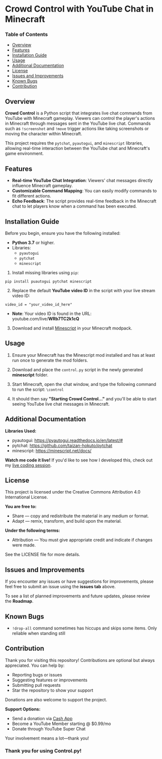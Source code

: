 
# Crowd Control with YouTube Chat in Minecraft
### Table of Contents
- [Overview](#overview)
- [Features](#features)
- [Installation Guide](#installation-guide)
- [Usage](#usage)
- [Additional Documentation](#additional-documentation)
- [License](#license)
- [Issues and Improvements](#issues-and-improvements)
- [Known Bugs](#known-bugs)
- [Contribution](#contribution)

## Overview
**Crowd Control** is a Python script that integrates live chat commands from YouTube with Minecraft gameplay. Viewers can control the player's actions in Minecraft through messages sent in the YouTube live chat. Commands such as `!screenshot` and `!move` trigger actions like taking screenshots or moving the character within Minecraft.

This project requires the `pytchat`, `pyautogui`, and `minescript` libraries, allowing real-time interaction between the YouTube chat and Minecraft's game environment.

## Features
- **Real-time YouTube Chat Integration**: Viewers' chat messages directly influence Minecraft gameplay.
- **Customizable Command Mapping**: You can easily modify commands to fit different actions.
- **Echo Feedback**: The script provides real-time feedback in the Minecraft chat to let players know when a command has been executed.

## Installation Guide
Before you begin, ensure you have the following installed:
- **Python 3.7** or higher.
- Libraries:
  - `pyautogui`
  - `pytchat`
  - `minescript`

1. Install missing libraries using `pip`:

`pip install puautogui pytchat minescript`

2. Replace the default **YouTube video ID** in the script with your live stream video ID:

`video_id = "your_video_id_here"`

- **Note**: Your video ID is found in the URL: youtube.com/live/**WRb7TC2k1cQ**

3. Download and install [Minescript](https://modrinth.com/mod/minescript) in your Minecraft modpack.

## Usage
1. Ensure your Minecraft has the Minescript mod installed and has at least run once to generate the mod folders.

2. Download and place the `control.py` script in the newly generated **minescript** folder.

3. Start Minecraft, open the chat window, and type the following command to run the script: `\control`

4. It should then say **"Starting Crowd Control..."** and you'll be able to start seeing YouTube live chat messages in Minecraft.

## Additional Documentation
**Libraries Used:**
- pyautogui: https://pyautogui.readthedocs.io/en/latest/#
- pytchat: https://github.com/taizan-hokuto/pytchat
- minescript: https://minescript.net/docs/

**Watch me code it live!**
If you'd like to see how I developed this, check out my [live coding session](https://www.youtube.com/watch?v=WRb7TC2k1cQ&t=1s).

## License
This project is licensed under the Creative Commons Attribution 4.0 International License.

**You are free to:**
- Share — copy and redistribute the material in any medium or format.
- Adapt — remix, transform, and build upon the material.

**Under the following terms:**
- Attribution — You must give appropriate credit and indicate if changes were made.

See the LICENSE file for more details.

## Issues and Improvements
If you encounter any issues or have suggestions for improvements, please feel free to submit an issue using the **issues tab** above.

To see a list of planned improvements and future updates, please review the **Roadmap**.

## Known Bugs
- `!drop-all` command sometimes has hiccups and skips some items. Only reliable when standing still

## Contribution
Thank you for visiting this repository! Contributions are optional but always appreciated.  You can help by:
- Reporting bugs or issues
- Suggesting features or improvements
- Submitting pull requests
- Star the repository to show your support

Donations are also welcome to support the project. 

**Support Options:**
- Send a donation via [Cash App](https://cash.app/$MisterZen01)
- Become a YouTube Member starting @ $0.99/mo
- Donate through YouTube Super Chat

Your involvement means a lot—thank you!

### Thank you for using Control.py!
